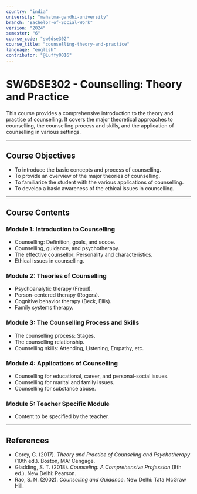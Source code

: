 ```yaml
---
country: "india"
university: "mahatma-gandhi-university"
branch: "Bachelor-of-Social-Work"
version: "2024"
semester: "6"
course_code: "sw6dse302"
course_title: "counselling-theory-and-practice"
language: "english"
contributor: "@Luffy0016"
---
```

# SW6DSE302 - Counselling: Theory and Practice

This course provides a comprehensive introduction to the theory and practice of counselling. It covers the major theoretical approaches to counselling, the counselling process and skills, and the application of counselling in various settings.

---
## Course Objectives

* To introduce the basic concepts and process of counselling.
* To provide an overview of the major theories of counselling.
* To familiarize the student with the various applications of counselling.
* To develop a basic awareness of the ethical issues in counselling.

---
## Course Contents

### Module 1: Introduction to Counselling
* Counselling: Definition, goals, and scope.
* Counselling, guidance, and psychotherapy.
* The effective counsellor: Personality and characteristics.
* Ethical issues in counselling.

### Module 2: Theories of Counselling
* Psychoanalytic therapy (Freud).
* Person-centered therapy (Rogers).
* Cognitive behavior therapy (Beck, Ellis).
* Family systems therapy.

### Module 3: The Counselling Process and Skills
* The counselling process: Stages.
* The counselling relationship.
* Counselling skills: Attending, Listening, Empathy, etc.

### Module 4: Applications of Counselling
* Counselling for educational, career, and personal-social issues.
* Counselling for marital and family issues.
* Counselling for substance abuse.

### Module 5: Teacher Specific Module
* Content to be specified by the teacher.

---
## References
* Corey, G. (2017). *Theory and Practice of Counseling and Psychotherapy* (10th ed.). Boston, MA: Cengage.
* Gladding, S. T. (2018). *Counseling: A Comprehensive Profession* (8th ed.). New Delhi: Pearson.
* Rao, S. N. (2002). *Counselling and Guidance*. New Delhi: Tata McGraw Hill.